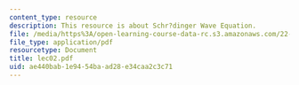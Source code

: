 ```yaml
---
content_type: resource
description: This resource is about Schr?dinger Wave Equation.
file: /media/https%3A/open-learning-course-data-rc.s3.amazonaws.com/22-101-applied-nuclear-physics-fall-2006/ae440bab1e9454baad28e34caa2c3c71_lec02.pdf
file_type: application/pdf
resourcetype: Document
title: lec02.pdf
uid: ae440bab-1e94-54ba-ad28-e34caa2c3c71
---
```

